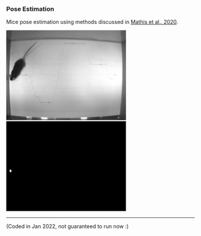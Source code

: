 ### Pose Estimation

Mice pose estimation using methods discussed in [Mathis et al., 2020](https://arxiv.org/abs/2009.00564). 

![alt text](https://github.com/hongh-zhang/Vision/blob/main/mice/data/video.gif "Raw video") 
![alt text](https://github.com/hongh-zhang/Vision/blob/main/mice/data/snout.gif "Estimated snout position") 

---

(Coded in Jan 2022, not guaranteed to run now :)
